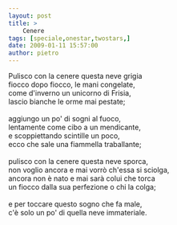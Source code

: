 ```yaml
---
layout: post
title: >
    Cenere
tags: [speciale,onestar,twostars,]
date: 2009-01-11 15:57:00
author: pietro
---
```

Pulisco con la cenere questa neve grigia<br/>fiocco dopo fiocco, le mani congelate,<br/>come d'inverno un unicorno di Frisia,<br/>lascio bianche le orme mai pestate;<br/><br/>aggiungo un po' di sogni al fuoco,<br/>lentamente come cibo a un mendicante,<br/>e scoppiettando scintille un poco,<br/>ecco che sale una fiammella traballante;<br/><br/>pulisco con la cenere questa neve sporca,<br/>non voglio ancora e mai vorrò ch'essa si sciolga,<br/>ancora non è nato e mai sarà colui che torca<br/>un fiocco dalla sua perfezione o chi la colga;<br/><br/>e per toccare questo sogno che fa male,<br/>c'è solo un po' di quella neve immateriale.
